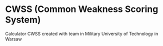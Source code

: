 # CWSS (Common Weakness Scoring System)
Calculator CWSS created with team in Military University of Technology in Warsaw

